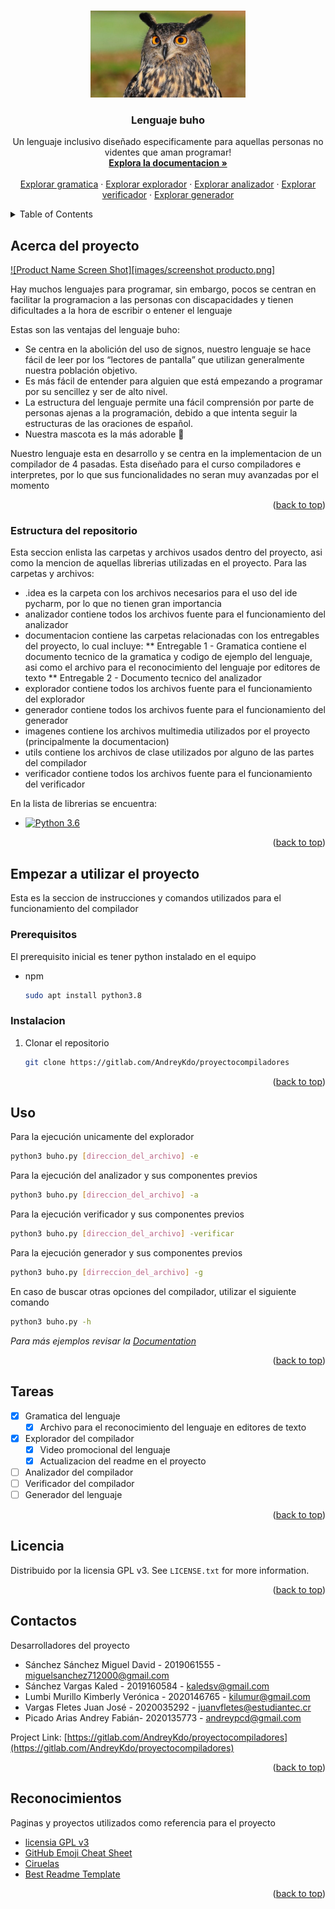 <a name="readme-top"></a>

<!-- PROJECT LOGO -->
<br />
<div align="center">
  <a>
    <img src="imagenes/buho.jpg" alt="Logo" width="248" height="139">
  </a>

  <h3 align="center">Lenguaje buho</h3>

  <p align="center">
    Un lenguaje inclusivo diseñado especificamente para aquellas personas no videntes que aman programar!
    <br />
    <a href="https://gitlab.com/AndreyKdo/proyectocompiladores/-/tree/main/documentacion"><strong>Explora la documentacion »</strong></a>
    <br />
    <br />
    <a href="https://gitlab.com/AndreyKdo/proyectocompiladores/-/tree/main/documentacion/Entregable%201%20-%20Gramatica">Explorar gramatica</a>
    ·
    <a href="https://gitlab.com/AndreyKdo/proyectocompiladores/-/tree/main/documentacion/Entregable%202%20-%20Explorador">Explorar explorador</a>
    ·
    <a href="https://gitlab.com/AndreyKdo/proyectocompiladores/-/tree/main/documentacion/Entregable%202%20-%20Analizador">Explorar analizador</a>
    ·
    <a href="https://gitlab.com/AndreyKdo/proyectocompiladores/-/tree/main/documentacion/Entregable%202%20-%20Verificador">Explorar verificador</a>
    ·
    <a href="https://gitlab.com/AndreyKdo/proyectocompiladores/-/tree/main/documentacion/Entregable%202%20-%20Generador">Explorar generador</a>
  </p>
</div>

<!-- TABLE OF CONTENTS -->
<details>
  <summary>Table of Contents</summary>
  <ol>
    <li>
      <a href="#Acerca del proyecto">Acerca del proyecto</a>
      <ul>
        <li><a href="#Estructura del repositorio">Estructura del repositorio</a></li>
      </ul>
    </li>
    <li>
      <a href="#Empezar a utilizar el proyecto">Empezar a utilizar el proyecto</a>
      <ul>
        <li><a href="#Prerequisitos">Prerequisitos</a></li>
        <li><a href="#Instalacion">Instalacion</a></li>
      </ul>
    </li>
    <li><a href="#Uso">Uso</a></li>
    <li><a href="#Tareas">Tareas</a></li>
    <li><a href="#Licencia">Licencia</a></li>
    <li><a href="#Contactos">Contactos</a></li>
    <li><a href="#Reconocimientos">Reconocimientos</a></li>
  </ol>
</details>

<!-- ABOUT THE PROJECT -->

## Acerca del proyecto

[![Product Name Screen Shot][images/screenshot producto.png]](https://example.com)

Hay muchos lenguajes para programar, sin embargo, pocos se centran en facilitar la programacion a las personas con discapacidades y tienen dificultades a la hora de escribir o entener el lenguaje

Estas son las ventajas del lenguaje buho:

-   Se centra en la abolición del uso de signos, nuestro lenguaje se hace fácil de leer por los “lectores de pantalla” que utilizan generalmente nuestra población objetivo.
-   Es más fácil de entender para alguien que está empezando a programar por su sencillez y ser de alto nivel.
-   La estructura del lenguaje permite una fácil comprensión por parte de personas ajenas a la programación, debido a que intenta seguir la estructuras de las oraciones de español.
-   Nuestra mascota es la más adorable :owl:

Nuestro lenguaje esta en desarrollo y se centra en la implementacion de un compilador de 4 pasadas. Esta diseñado para el curso compiladores e interpretes, por lo que sus funcionalidades no seran muy avanzadas por el momento

<p align="right">(<a href="#readme-top">back to top</a>)</p>

### Estructura del repositorio

Esta seccion enlista las carpetas y archivos usados dentro del proyecto, asi como la mencion de aquellas librerias utilizadas en el proyecto. Para las carpetas y archivos:

-   .idea es la carpeta con los archivos necesarios para el uso del ide pycharm, por lo que no tienen gran importancia
-   analizador contiene todos los archivos fuente para el funcionamiento del analizador
-   documentacion contiene las carpetas relacionadas con los entregables del proyecto, lo cual incluye:
    ** Entregable 1 - Gramatica contiene el documento tecnico de la gramatica y codigo de ejemplo del lenguaje, asi como el archivo para el reconocimiento del lenguaje por editores de texto
    ** Entregable 2 - Documento tecnico del analizador
-   explorador contiene todos los archivos fuente para el funcionamiento del explorador
-   generador contiene todos los archivos fuente para el funcionamiento del generador
-   imagenes contiene los archivos multimedia utilizados por el proyecto (principalmente la documentacion)
-   utils contiene los archivos de clase utilizados por alguno de las partes del compilador
-   verificador contiene todos los archivos fuente para el funcionamiento del verificador

En la lista de librerias se encuentra:

-   [![Python 3.6](https://img.shields.io/badge/python-3.6-blue.svg)](https://www.python.org/downloads/release/python-360/)

<p align="right">(<a href="#readme-top">back to top</a>)</p>

<!-- GETTING STARTED -->

## Empezar a utilizar el proyecto

Esta es la seccion de instrucciones y comandos utilizados para el funcionamiento del compilador

### Prerequisitos

El prerequisito inicial es tener python instalado en el equipo

-   npm
    ```sh
    sudo apt install python3.8
    ```

### Instalacion

1. Clonar el repositorio
    ```sh
    git clone https://gitlab.com/AndreyKdo/proyectocompiladores
    ```

<p align="right">(<a href="#readme-top">back to top</a>)</p>

<!-- USAGE EXAMPLES -->

## Uso

Para la ejecución unicamente del explorador

```sh
python3 buho.py [direccion_del_archivo] -e
```

Para la ejecución del analizador y sus componentes previos

```sh
python3 buho.py [direccion_del_archivo] -a
```

Para la ejecución verificador y sus componentes previos

```sh
python3 buho.py [direccion_del_archivo] -verificar
```

Para la ejecución generador y sus componentes previos

```sh
python3 buho.py [dirreccion_del_archivo] -g
```

En caso de buscar otras opciones del compilador, utilizar el siguiente comando

```sh
python3 buho.py -h
```

_Para más ejemplos revisar la [Documentation](https://gitlab.com/AndreyKdo/proyectocompiladores/-/tree/main/documentacion)_

<p align="right">(<a href="#readme-top">back to top</a>)</p>

<!-- ROADMAP -->

## Tareas

-   [x] Gramatica del lenguaje
    -   [x] Archivo para el reconocimiento del lenguaje en editores de texto
-   [x] Explorador del compilador
    -   [x] Video promocional del lenguaje
    -   [x] Actualizacion del readme en el proyecto
-   [ ] Analizador del compilador
-   [ ] Verificador del compilador
-   [ ] Generador del lenguaje

<p align="right">(<a href="#readme-top">back to top</a>)</p>

<!-- LICENSE -->

## Licencia

Distribuido por la licensia GPL v3. See `LICENSE.txt` for more information.

<p align="right">(<a href="#readme-top">back to top</a>)</p>

<!-- CONTACT -->

## Contactos

Desarrolladores del proyecto

-   Sánchez Sánchez Miguel David - 2019061555 - miguelsanchez712000@gmail.com
-   Sánchez Vargas Kaled - 2019160584 - kaledsv@gmail.com
-   Lumbi Murillo Kimberly Verónica - 2020146765 - kilumur@gmail.com
-   Vargas Fletes Juan José - 2020035292 - juanvfletes@estudiantec.cr
-   Picado Arias Andrey Fabián- 2020135773 - andreypcd@gmail.com

Project Link: [https://gitlab.com/AndreyKdo/proyectocompiladores](https://gitlab.com/AndreyKdo/proyectocompiladores)

<p align="right">(<a href="#readme-top">back to top</a>)</p>

<!-- ACKNOWLEDGMENTS -->

## Reconocimientos

Paginas y proyectos utilizados como referencia para el proyecto

-   [licensia GPL v3](https://www.gnu.org/licenses/gpl-3.0.txt)
-   [GitHub Emoji Cheat Sheet](https://www.webpagefx.com/tools/emoji-cheat-sheet)
-   [Ciruelas](https://gitlab.com/cursos-itcr/ciruelas)
-   [Best Readme Template](https://github.com/othneildrew/Best-README-Template/blob/master/README.md)

<p align="right">(<a href="#readme-top">back to top</a>)</p>
